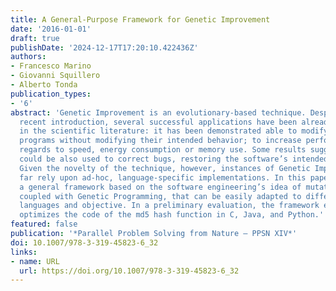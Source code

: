 ```yaml
---
title: A General-Purpose Framework for Genetic Improvement
date: '2016-01-01'
draft: true
publishDate: '2024-12-17T17:20:10.422436Z'
authors:
- Francesco Marino
- Giovanni Squillero
- Alberto Tonda
publication_types:
- '6'
abstract: 'Genetic Improvement is an evolutionary-based technique. Despite its relatively
  recent introduction, several successful applications have been already reported
  in the scientific literature: it has been demonstrated able to modify the code complex
  programs without modifying their intended behavior; to increase performance with
  regards to speed, energy consumption or memory use. Some results suggest that it
  could be also used to correct bugs, restoring the software’s intended functionalities.
  Given the novelty of the technique, however, instances of Genetic Improvement so
  far rely upon ad-hoc, language-specific implementations. In this paper, we propose
  a general framework based on the software engineering’s idea of mutation testing
  coupled with Genetic Programming, that can be easily adapted to different programming
  languages and objective. In a preliminary evaluation, the framework efficiently
  optimizes the code of the md5 hash function in C, Java, and Python.'
featured: false
publication: '*Parallel Problem Solving from Nature – PPSN XIV*'
doi: 10.1007/978-3-319-45823-6_32
links:
- name: URL
  url: https://doi.org/10.1007/978-3-319-45823-6_32
---
```



